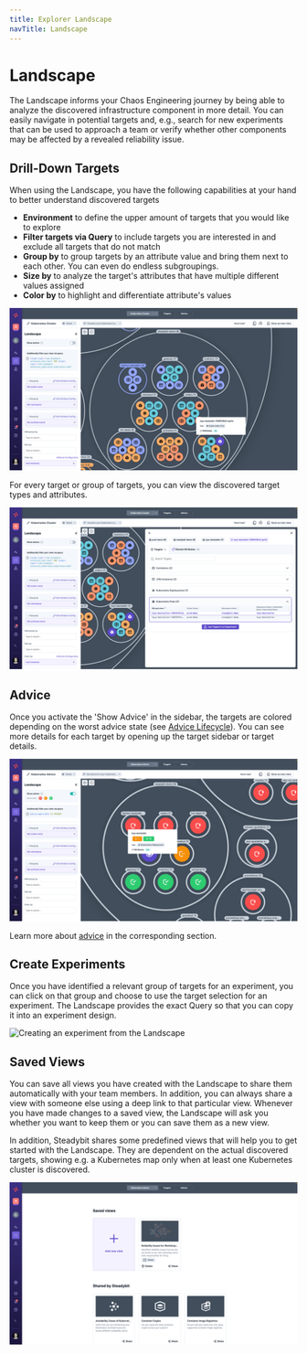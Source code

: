 ```yaml
---
title: Explorer Landscape
navTitle: Landscape
---
```


# Landscape

The Landscape informs your Chaos Engineering journey by being able to analyze the discovered infrastructure component in more detail. You can easily navigate in potential targets and, e.g., search for new experiments that can be used to approach a team or verify whether other components may be affected by a revealed reliability issue.

## Drill-Down Targets

When using the Landscape, you have the following capabilities at your hand to better understand discovered targets

* **Environment** to define the upper amount of targets that you would like to explore
* **Filter targets via Query** to include targets you are interested in and exclude all targets that do not match
* **Group by** to group targets by an attribute value and bring them next to each other. You can even do endless subgroupings.
* **Size by** to analyze the target's attributes that have multiple different values assigned
* **Color by** to highlight and differentiate attribute's values

![Explorer Landscape to analyze your system](explorer-landscape-view.png)

For every target or group of targets, you can view the discovered target types and attributes.

![Landscape to show targets grouped by type and target's attributes](explorer-landscape-details.png)

## Advice

Once you activate the 'Show Advice' in the sidebar, the targets are colored depending on the worst advice state (see [Advice Lifecycle](advice.md#advice-lifecycle)). You can see more details for each target by opening up the target sidebar or target details.

![Explorer Landscape showing you targets and advice](advice-explorer-landscape.png)

Learn more about [advice](advice.md) in the corresponding section.

## Create Experiments

Once you have identified a relevant group of targets for an experiment, you can click on that group and choose to use the target selection for an experiment. The Landscape provides the exact Query so that you can copy it into an experiment design.

![Creating an experiment from the Landscape](explorer-landscape-create-experiment.png)

## Saved Views

You can save all views you have created with the Landscape to share them automatically with your team members. In addition, you can always share a view with someone else using a deep link to that particular view. Whenever you have made changes to a saved view, the Landscape will ask you whether you want to keep them or you can save them as a new view.

In addition, Steadybit shares some predefined views that will help you to get started with the Landscape. They are dependent on the actual discovered targets, showing e.g. a Kubernetes map only when at least one Kubernetes cluster is discovered.

![Landscape views](explorer-landscape-views.png)
